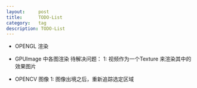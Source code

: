 ```yaml
---
layout:     post
title:      TODO-List
category:   tag
description: TODO-List
---
```







 


* OPENGL 渲染
* GPUImage 中各图渲染
待解决问题：
1: 视频作为一个Texture 来渲染其中的效果图片

* OPENCV  图像
1: 图像出境之后，重新追踪选定区域